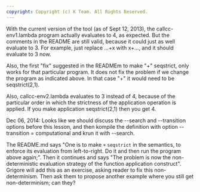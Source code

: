 ```yaml
---
copyright: Copyright (c) K Team. All Rights Reserved.
---
```


With the current version of the tool (as of Sept 12, 2013), the
callcc-env1.lambda program actually evaluates to 4, as expected.
But the comments in the README are still valid, because it could just as
well evaluate to 3.  For example, just replace ...+x with x+..., and it
should evaluate to 3 now.

Also, the first "fix" suggested in the READMEm to make "+" seqstrict, only
works for that particular program.  It does not fix the problem if we change
the program as indicated above.  In that case "+" it would need to be
seqstrict(2,1).

Also, callcc-env2.lambda evaluates to 3 instead of 4, because of the
particular order in which the strictness of the application operation is
applied.  If you make application seqstrict(2,1) then you get 4.

Dec 06, 2014: Looks like we should discuss the --search and --transition
options before this lesson, and then kompile the definition with option
--transition = computational and krun it with --search.

The README.md says "One is to make `+` `seqstrict` in the semantics, to
enforce its evaluation from left-to-right.  Do it and then run the program
above again;".  Then it continues and says "The problem is now the
non-deterministic evaluation strategy of the function application construct".
Grigore will add this as an exercise, asking reader to fix this
non-determinism. Then ask them to propose another example where you still get
non-determinism; can they?
